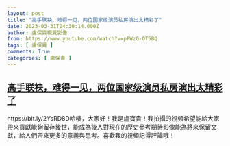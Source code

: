 ```yaml
---
layout: post
title: "高手联袂，难得一见，两位国家级演员私房演出太精彩了"
date: 2023-03-31T04:30:14.000Z
author: 盧保貴視覺影像
from: https://www.youtube.com/watch?v=pPWzG-OT5BQ
tags: [ 盧保貴 ]
comments: True
categories: [ 盧保貴 ]
---
```

<!--1680237014000-->
[高手联袂，难得一见，两位国家级演员私房演出太精彩了](https://www.youtube.com/watch?v=pPWzG-OT5BQ)
------

<div>
https://bit.ly/2YsRD8D哈嘍，大家好！我是盧寶貴！我拍攝的視頻希望能給大家帶來貢獻能夠留存後世，能成為後人對現在的歷史參考期待影像能為將來保留文獻，給人們帶來更多的意義與思考。喜歡我的視頻記得評論哦！
</div>
